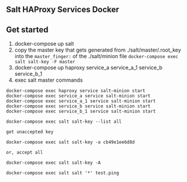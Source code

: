 Salt HAProxy Services Docker
----------------------------


## Get started

1. docker-compose up salt
2. copy the master key that gets generated from ./salt/master/.root_key into the `master_finger:` of the ./salt/minion file `docker-compose exec salt salt-key -F master`
3. docker-compose up haproxy service_a service_a_1 service_b service_b_1
4. exec salt master commands


```
docker-compose exec haproxy service salt-minion start
docker-compose exec service_a service salt-minion start
docker-compose exec service_a_1 service salt-minion start
docker-compose exec service_b service salt-minion start
docker-compose exec service_b_1 service salt-minion start

docker-compose exec salt salt-key --list all

get unaccepted key

docker-compose exec salt salt-key -a cb49e1ee6d8d

or, accept all

docker-compose exec salt salt-key -A
```

```
docker-compose exec salt salt '*' test.ping
```